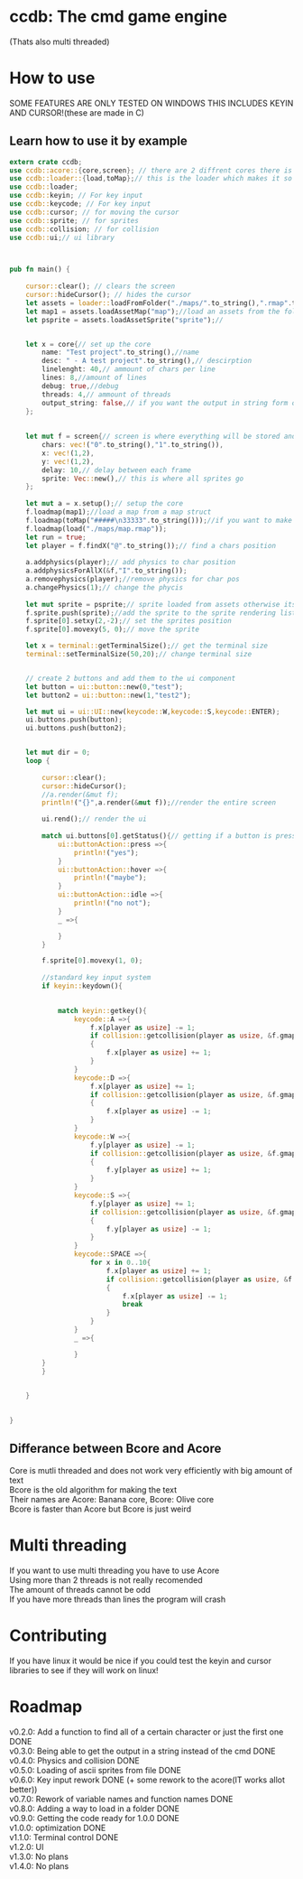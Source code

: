 # ccdb:  The cmd game engine  
(Thats also multi threaded)  
  
# How to use  
  
SOME FEATURES ARE ONLY TESTED ON WINDOWS THIS INCLUDES KEYIN AND CURSOR!(these are made in C)  
  
  
## Learn how to use it by example  
  
  
```rust  
extern crate ccdb;
use ccdb::acore::{core,screen}; // there are 2 diffrent cores there is Core and there is banana both work the same way when talking to them 
use ccdb::loader::{load,toMap};// this is the loader which makes it so you can load a map from file or load a map from string 
use ccdb::loader;
use ccdb::keyin; // For key input
use ccdb::keycode; // For key input
use ccdb::cursor; // for moving the cursor
use ccdb::sprite; // for sprites
use ccdb::collision; // for collision
use ccdb::ui;// ui library 



pub fn main() {
    
    cursor::clear(); // clears the screen
    cursor::hideCursor(); // hides the cursor
    let assets = loader::loadFromFolder("./maps/".to_string(),".rmap".to_string(),".rsprite".to_string()); // get a folder of maps and sprites 
    let map1 = assets.loadAssetMap("map");//load an assets from the folder struct 
    let psprite = assets.loadAssetSprite("sprite");//


    let x = core{// set up the core
        name: "Test project".to_string(),//name 
        desc: " - A test project".to_string(),// descirption
        linelenght: 40,// ammount of chars per line
        lines: 8,//amount of lines
        debug: true,//debug 
        threads: 4,// ammount of threads
        output_string: false,// if you want the output in string form or it just to printed out to the console directly 
    };
    
    
    let mut f = screen{// screen is where everything will be stored and how it should be renderd 
        chars: vec!("0".to_string(),"1".to_string()),
        x: vec!(1,2),
        y: vec!(1,2),
        delay: 10,// delay between each frame
        sprite: Vec::new(),// this is where all sprites go
    };
    
    let mut a = x.setup();// setup the core
    f.loadmap(map1);//load a map from a map struct 
    f.loadmap(toMap("#####\n33333".to_string()));//if you want to make a map out of a string 
    f.loadmap(load("./maps/map.rmap"));
    let run = true;
    let player = f.findX("@".to_string());// find a chars position
    
    a.addphysics(player);// add physics to char position
    a.addphysicsForAllX(&f,"I".to_string());
    a.removephysics(player);//remove physics for char pos
    a.changePhysics(1);// change the phycis 
    
    let mut sprite = psprite;// sprite loaded from assets otherwise its sprite::load("./maps/sprite.rsprite");
    f.sprite.push(sprite);//add the sprite to the sprite rendering list 
    f.sprite[0].setxy(2,-2);// set the sprites position
    f.sprite[0].movexy(5, 0);// move the sprite

    let x = terminal::getTerminalSize();// get the terminal size
    terminal::setTerminalSize(50,20);// change terminal size


    // create 2 buttons and add them to the ui component 
    let button = ui::button::new(0,"test");
    let button2 = ui::button::new(1,"test2");

    let mut ui = ui::UI::new(keycode::W,keycode::S,keycode::ENTER);
    ui.buttons.push(button);
    ui.buttons.push(button2);


    let mut dir = 0;
    loop {
        
        cursor::clear();
        cursor::hideCursor();
        //a.render(&mut f);
        println!("{}",a.render(&mut f));//render the entire screen

        ui.rend();// render the ui
       
        match ui.buttons[0].getStatus(){// getting if a button is pressed down or hoverd over or not 
            ui::buttonAction::press =>{
                println!("yes");
            }
            ui::buttonAction::hover =>{
                println!("maybe");
            }
            ui::buttonAction::idle =>{
                println!("no not");
            }
            _ =>{

            }
        }

        f.sprite[0].movexy(1, 0);
        
        //standard key input system
        if keyin::keydown(){

        
            match keyin::getkey(){
                keycode::A =>{
                    f.x[player as usize] -= 1;
                    if collision::getcollision(player as usize, &f.gmap())//how to get the collision must pass in the screen
                    {
                        f.x[player as usize] += 1;
                    }
                }
                keycode::D =>{
                    f.x[player as usize] += 1;
                    if collision::getcollision(player as usize, &f.gmap())
                    {
                        f.x[player as usize] -= 1;
                    }
                }
                keycode::W =>{
                    f.y[player as usize] -= 1;
                    if collision::getcollision(player as usize, &f.gmap())
                    {
                        f.y[player as usize] += 1;
                    }
                }
                keycode::S =>{
                    f.y[player as usize] += 1;
                    if collision::getcollision(player as usize, &f.gmap())
                    {
                        f.y[player as usize] -= 1;
                    }
                }
                keycode::SPACE =>{
                    for x in 0..10{
                        f.x[player as usize] += 1;
                        if collision::getcollision(player as usize, &f.gmap())
                        {
                            f.x[player as usize] -= 1;
                            break
                        }
                    }   
                }
                _ =>{

                }
        }   
        }
      

    }

  
}


```  
  
## Differance between Bcore and Acore  
Core is mutli threaded and does not work very efficiently with big amount of text  
Bcore is the old algorithm for making the text  
Their names are Acore: Banana core, Bcore: Olive core  
Bcore is faster than Acore but Bcore is just weird  
  
# Multi threading  
If you want to use multi threading you have to use Acore  
Using more than 2 threads is not really recomended  
The amount of threads cannot be odd  
If you have more threads than lines the program will crash  
  
# Contributing  
If you have linux it would be nice if you could test the keyin and cursor libraries to see if they will work on linux!  
  
# Roadmap  
v0.2.0: Add a function to find all of a certain character or just the first one  DONE  
v0.3.0: Being able to get the output in a string instead of the cmd   DONE  
v0.4.0: Physics and collision  DONE  
v0.5.0: Loading of ascii sprites from file  DONE  
v0.6.0: Key input rework  DONE (+ some rework to the acore(IT works allot better))  
v0.7.0: Rework of variable names and function names  DONE  
v0.8.0: Adding a way to load in a folder  DONE  
v0.9.0: Getting the code ready for 1.0.0  DONE  
v1.0.0: optimization  DONE  
v1.1.0: Terminal control  DONE  
v1.2.0: UI   
v1.3.0: No plans  
v1.4.0: No plans  
